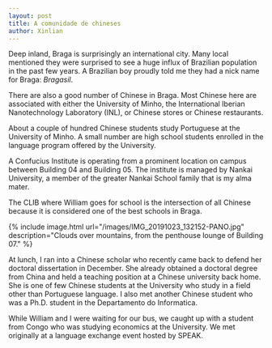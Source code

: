 ```yaml
---
layout: post
title: A comunidade de chineses
author: Xinlian
---
```


Deep inland, Braga is surprisingly an international city.  Many local mentioned they were surprised to see a huge influx of Brazilian population in the past few years.  A Brazilian boy proudly told me they had a nick name for Braga: _Bragasil_.

There are also a good number of Chinese in Braga.  Most Chinese here are associated with either the University of Minho, the International Iberian Nanotechnology Laboratory (INL), or Chinese stores or Chinese restaurants.

About a couple of hundred Chinese students study Portuguese at the University of Minho.  A small number are high school students enrolled in the language program offered by the University.

A Confucius Institute is operating from a prominent location on campus between Building 04 and Building 05.  The institute is managed by Nankai University, a member of the greater Nankai School family that is my alma mater.

The CLIB where William goes for school is the intersection of all Chinese because it is considered one of the best schools in Braga.

{% include image.html url="/images/IMG_20191023_132152-PANO.jpg" description="Clouds over mountains, from the penthouse lounge of Building 07." %}

At lunch, I ran into a Chinese scholar who recently came back to defend her doctoral dissertation in December.  She already obtained a doctoral degree from China and held a teaching position at a Chinese university back home.  She is one of few Chinese students at the University who study in a field other than Portuguese language.  I also met another Chinese student who was a Ph.D. student in the Departamento do Informatica.

While William and I were waiting for our bus, we caught up with a student from Congo who was studying economics at the University.  We met originally at a language exchange event hosted by SPEAK.
